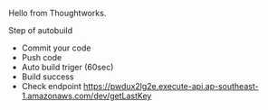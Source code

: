 Hello from Thoughtworks.

Step of autobuild
- Commit your code
- Push code
- Auto build triger (60sec)
- Build success
- Check endpoint https://pwdux2lg2e.execute-api.ap-southeast-1.amazonaws.com/dev/getLastKey
